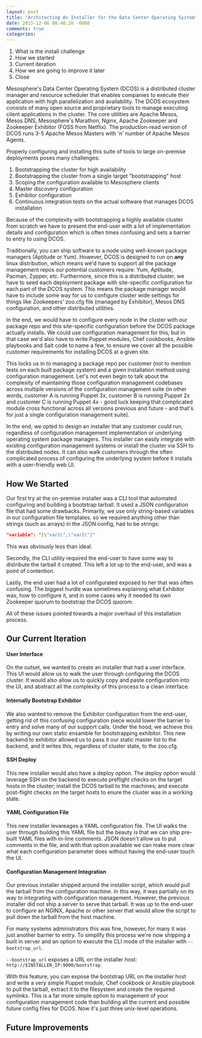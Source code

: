 ```yaml
---
layout: post
title: "Architecting An Installer for the Data Center Operating System"
date: 2015-12-06 08:48:28 -0800
comments: true
categories: 
---
```

1. What is the install challenge
2. How we started
3. Current iteration
3. How we are going to improve it later
4. Close

Mesosphere's Data Center Operating System (DCOS) is a distributed cluster manager and resource scheduler that enables companies to execute their application with high parallelization and availability. The DCOS ecosystem consists of many open source and proprietary tools to manage executing client applications in the cluster. The core utilities are Apache Mesos, Mesos DNS, Mesosphere's Marathon, Nginx, Apache Zookeeper and Zookeeper Exhibitor (FOSS from Netflix). The production-read version of DCOS runs 3-5 Apache Mesos Masters with 'n' number of Apache Mesos Agents. 

Properly configuring and installing this suite of tools to large on-premise deployments poses many challenges:

1. Bootstrapping the cluster for high availability 
3. Bootstrapping the cluster from a single target "bootstrapping" host
4. Scoping the configuration available to Mesosphere clients
  1. Master discovery configuration
  2. Exhibitor configuration
5. Continuous integration tests on the actual software that manages DCOS installation

Because of the complexity with bootstrapping a highly available cluster from scratch we have to present the end-user with a lot of implementation details and configuration which is often times confusing and sets a barrier to entry to using DCOS. 

Traditionally, you can ship software to a node using well-known package managers (Aptitude or Yum). However, DCOS is designed to run on **any** linux distribution, which means we'd have to support all the package management repos our potential customers require: Yum, Aptitude, Pacman, Zypper, etc. Furthermore, since this is a distributed cluster, we have to seed each deployment package with site-specific configuration for each part of the DCOS system. This means the package manager would have to include some way for us to configure cluster wide settings for things like Zookeepers' zoo.cfg file (managed by Exhibitor), Mesos DNS configuration, and other distributed utilities.

In the end, we would have to configure every node in the cluster with our package repo and this site-specific configuration before the DCOS package actually installs. We could use configuration management for this, but in that case we'd also have to write Puppet modules, Chef cookbooks, Ansible playbooks and Salt code to name a few, to ensure we cover all the possible customer requirements for installing DCOS at a given site. 

This locks us in to managing a package repo per customer (not to mention tests on each built package system) and a given installation method using configuration management. Let's not even begin to talk about the complexity of maintaining those configuration management codebases across multiple versions of the configuration management suite (in other words, customer A is running Puppet 3x, customer B is running Puppet 2x and customer C is running Puppet 4x - good luck keeping that complicated module cross functional across all versions previous and future - and that's for just a single configuration management suite).

In the end, we opted to design an installer that any customer could run, regardless of configuration management implementation or underlying operating system package managers. This installer can easily integrate with existing configuration management systems or install the cluster via SSH to the distributed nodes. It can also walk customers through the often complicated process of configuring the underlying system before it installs with a user-friendly web UI.

## How We Started
Our first try at the on-premise installer was a CLI tool that automated configuring and building a bootstrap tarball. It used a JSON configuration file that had some drawbacks. Primarily, we use only string-based variables in our configuration file templates, so we required anything other than strings (such as arrays) in the JSON config, had to be strings:

```json
"variable": "[\"var1\",\"var2\"]"
```

This was obviously less than ideal.

Secondly, the CLI utility required the end-user to have some way to distribute the tarball it created. This left a lot up to the end-user, and was a point of contention. 

Lastly, the end user had a lot of configurated exposed to her that was often confusing. The biggest hurdle was sometimes explaining what Exhibitor was, how to configure it, and in some cases why it needed its own Zookeeper quorum to bootstrap the DCOS quorom. 

All of these issues pointed towards a major overhaul of this installation process.  

## Our Current Iteration
#### User Interface
On the outset, we wanted to create an installer that had a user interface. This UI would allow us to walk the user through configuring the DCOS cluster. It would also allow us to quickly copy and paste configuration into the UI, and abstract all the complexity of this process to a clean interface.  

#### Internally Bootstrap Exhibitor
We also wanted to remove the Exhibitor configuration from the end-user, getting rid of this confusing configuration piece would lower the barrier to entry and solve many of our support calls. Under the hood, we achieve this by writing our own static ensamble for bootstrapping exhibitor. This new backend to exhibitor allowed us to pass it our static master list to the backend, and it writes this, regardless of cluster state, to the zoo.cfg. 

#### SSH Deploy 
This new installer would also have a deploy option. The deploy option would leverage SSH on the backend to execute preflight checks on the target hosts in the cluster; install the DCOS tarball to the machines; and execute post-flight checks on the target hosts to enure the cluster was in a working state. 

#### YAML Configuration File
This new installer levareages a YAML configuration file. The UI walks the user through building this YAML file but the beauty is that we can ship pre-built YAML files with in-line comments. JSON doesn't allow us to put comments in the file, and with that option available we can make more clear what each configuration parameter does without having the end-user touch the UI.

#### Configuration Management Integration
Our previous installer shipped around the installer script, which would pull the tarball from the configuration machine. In this way, it was partially on its way to integrating with configuration management. However, the previous installer did not ship a server to serve that tarball. It was up to the end-user to configure an NGINX, Apache or other server that would allow the script to pull down the tarball from the host machine.

For many systems administrators this was fine, however, for many it was just another barrier to entry. To simplify this process we're now shipping a built in server and an option to execute the CLI mode of the installer with ```--bootstrap_url```. 

```--bootstrap_url``` exposes a URL on the installer host: ```http://$INSTALLER_IP:9000/bootstrap```

With this feature, you can expose the bootstrap URL on the installer host and write a very simple Puppet module, Chef cookbook or Ansible playbook to pull the tarball, extract it to the filesystem and create the required symlinks. This is a far more simple option to management of your configuration management code than building all the current and possible future config files for DCOS. Now it's just three unix-level operations. 

## Future Improvements 






